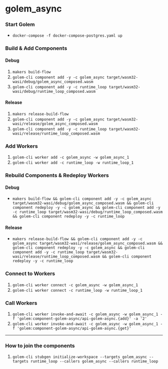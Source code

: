 # golem_async

### Start Golem

- `docker-compose -f docker-compose-postgres.yaml up`

### Build & Add Components

#### Debug
1. `makers build-flow`
2. `golem-cli component add -y -c golem_async target/wasm32-wasi/debug/golem_async_composed.wasm`
3. `golem-cli component add -y -c runtime_loop target/wasm32-wasi/debug/runtime_loop_composed.wasm`

#### Release
1. `makers release-build-flow`
2. `golem-cli component add -y -c golem_async target/wasm32-wasi/release/golem_async_composed.wasm`
3. `golem-cli component add -y -c runtime_loop target/wasm32-wasi/release/runtime_loop_composed.wasm`

### Add Workers

1. `golem-cli worker add -c golem_async -w golem_async_1`
2. `golem-cli worker add -c runtime_loop -w runtime_loop_1`

### Rebuild Components & Redeploy Workers

#### Debug

- `makers build-flow && golem-cli component add -y -c golem_async target/wasm32-wasi/debug/golem_async_composed.wasm && golem-cli component redeploy -y -c golem_async && golem-cli component add -y -c runtime_loop target/wasm32-wasi/debug/runtime_loop_composed.wasm && golem-cli component redeploy -y -c runtime_loop`

#### Release

- `makers release-build-flow && golem-cli component add -y -c golem_async target/wasm32-wasi/release/golem_async_composed.wasm && golem-cli component redeploy -y -c golem_async && golem-cli component add -y -c runtime_loop target/wasm32-wasi/release/runtime_loop_composed.wasm && golem-cli component redeploy -y -c runtime_loop`

### Connect to Workers

1. `golem-cli worker connect -c golem_async -w golem_async_1`
2. `golem-cli worker connect -c runtime_loop -w runtime_loop_1`

### Call Workers

1. `golem-cli worker invoke-and-await -c golem_async -w golem_async_1 -f 'golem:component-golem-async/api-golem-async.{add}' -a '2'`
2. `golem-cli worker invoke-and-await -c golem_async -w golem_async_1 -f 'golem:component-golem-async/api-golem-async.{get}'`

---

### How to join the components

1. `golem-cli stubgen initialize-workspace --targets golem_async --targets runtime_loop --callers golem_async --callers runtime_loop`
